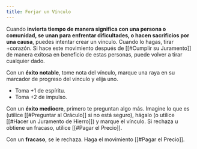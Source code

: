 ```yaml
---
title: Forjar un Vínculo
---
```


Cuando **invierta tiempo de manera significa con una persona o comunidad, se unan para enfrentar dificultades, o hacen sacrificios por una causa**, puedes intentar crear un vínculo. Cuando lo hagas, tirar +corazón. Si hace este movimiento después de [[#Cumplir su Juramento]] de manera exitosa en beneficio de estas personas, puede volver a tirar cualquier dado.

Con un **éxito notable**, tome nota del vínculo, marque una raya en su marcador de progreso del vínculo y elija uno.

- Toma +1 de espíritu.
- Toma +2 de impulso.

Con un **éxito mediocre**, primero te preguntan algo más. Imagine lo que es (utilice [[#Preguntar al Oráculo]] si no está seguro), hágalo (o utilice [[#Hacer un Juramento de Hierro]]) y marque el vínculo. Si rechaza u obtiene un fracaso, utilice [[#Pagar el Precio]].

Con un **fracaso**, se le rechaza. Haga el movimiento [[#Pagar el Precio]].
